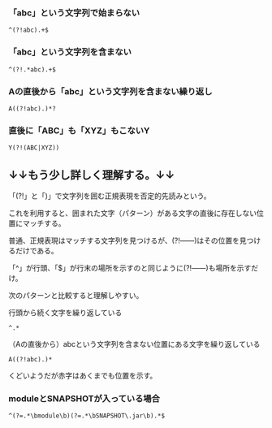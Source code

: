 ### 「abc」という文字列で始まらない
```Text
^(?!abc).+$
```

### 「abc」という文字列を含まない
```Text
^(?!.*abc).+$
```

### Aの直後から「abc」という文字列を含まない繰り返し
```Text
A((?!abc).)*?
```

### 直後に「ABC」も「XYZ」もこないY
```Text
Y(?!(ABC|XYZ))
```

## ↓↓もう少し詳しく理解する。↓↓

「(?!」と「)」で文字列を囲む正規表現を否定的先読みという。

これを利用すると、囲まれた文字（パターン）がある文字の直後に存在しない位置にマッチする。

普通、正規表現はマッチする文字列を見つけるが、(?!――)はその位置を見つけるだけである。

「^」が行頭、「$」が行末の場所を示すのと同じように(?!――)も場所を示すだけ。

次のパターンと比較すると理解しやすい。

行頭から続く文字を繰り返している

```Text
^.*
```

（Aの直後から）abcという文字列を含まない位置にある文字を繰り返している
```Text
A((?!abc).)*
```

くどいようだが赤字はあくまでも位置を示す。

### moduleとSNAPSHOTが入っている場合

```
^(?=.*\bmodule\b)(?=.*\bSNAPSHOT\.jar\b).*$
```
